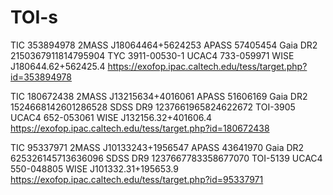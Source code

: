 # TOI-s
TIC 353894978 
2MASS J18064464+5624253
APASS 57405454
Gaia DR2 2150367911814795904
TYC 3911-00530-1
UCAC4 733-059971
WISE J180644.62+562425.4
https://exofop.ipac.caltech.edu/tess/target.php?id=353894978

TIC 180672438
2MASS J13215634+4016061
APASS 51606169
Gaia DR2 1524668142601286528
SDSS DR9 1237661965824622672
TOI-3905
UCAC4 652-053061
WISE J132156.32+401606.4
https://exofop.ipac.caltech.edu/tess/target.php?id=180672438
 
TIC 95337971
2MASS J10133243+1956547
APASS 43641970
Gaia DR2 625326145713636096
SDSS DR9 1237667783358677070
TOI-5139
UCAC4 550-048805
WISE J101332.31+195653.9
https://exofop.ipac.caltech.edu/tess/target.php?id=95337971
                                                                     
                                                               
